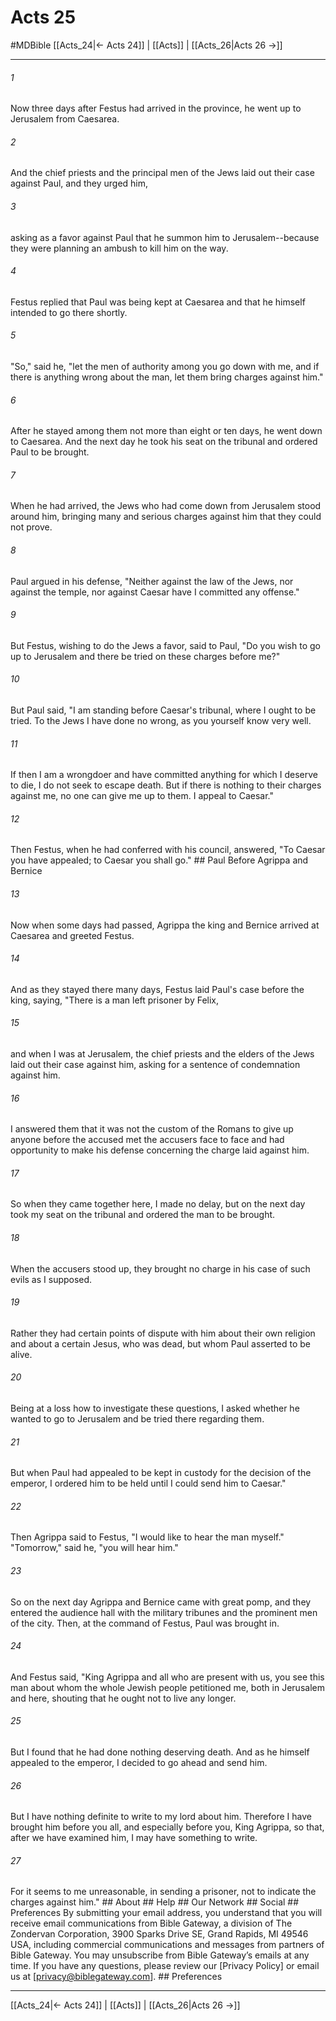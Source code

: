 # Acts 25
#MDBible
[[Acts_24|← Acts 24]] | [[Acts]] | [[Acts_26|Acts 26 →]]

***






###### 1 


Now three days after Festus had arrived in the province, he went up to Jerusalem from Caesarea. 





###### 2 


And the chief priests and the principal men of the Jews laid out their case against Paul, and they urged him, 





###### 3 


asking as a favor against Paul that he summon him to Jerusalem--because they were planning an ambush to kill him on the way. 





###### 4 


Festus replied that Paul was being kept at Caesarea and that he himself intended to go there shortly. 





###### 5 


"So," said he, "let the men of authority among you go down with me, and if there is anything wrong about the man, let them bring charges against him." 





###### 6 


After he stayed among them not more than eight or ten days, he went down to Caesarea. And the next day he took his seat on the tribunal and ordered Paul to be brought. 





###### 7 


When he had arrived, the Jews who had come down from Jerusalem stood around him, bringing many and serious charges against him that they could not prove. 





###### 8 


Paul argued in his defense, "Neither against the law of the Jews, nor against the temple, nor against Caesar have I committed any offense." 





###### 9 


But Festus, wishing to do the Jews a favor, said to Paul, "Do you wish to go up to Jerusalem and there be tried on these charges before me?" 





###### 10 


But Paul said, "I am standing before Caesar's tribunal, where I ought to be tried. To the Jews I have done no wrong, as you yourself know very well. 





###### 11 


If then I am a wrongdoer and have committed anything for which I deserve to die, I do not seek to escape death. But if there is nothing to their charges against me, no one can give me up to them. I appeal to Caesar." 





###### 12 


Then Festus, when he had conferred with his council, answered, "To Caesar you have appealed; to Caesar you shall go." ## Paul Before Agrippa and Bernice 





###### 13 


Now when some days had passed, Agrippa the king and Bernice arrived at Caesarea and greeted Festus. 





###### 14 


And as they stayed there many days, Festus laid Paul's case before the king, saying, "There is a man left prisoner by Felix, 





###### 15 


and when I was at Jerusalem, the chief priests and the elders of the Jews laid out their case against him, asking for a sentence of condemnation against him. 





###### 16 


I answered them that it was not the custom of the Romans to give up anyone before the accused met the accusers face to face and had opportunity to make his defense concerning the charge laid against him. 





###### 17 


So when they came together here, I made no delay, but on the next day took my seat on the tribunal and ordered the man to be brought. 





###### 18 


When the accusers stood up, they brought no charge in his case of such evils as I supposed. 





###### 19 


Rather they had certain points of dispute with him about their own religion and about a certain Jesus, who was dead, but whom Paul asserted to be alive. 





###### 20 


Being at a loss how to investigate these questions, I asked whether he wanted to go to Jerusalem and be tried there regarding them. 





###### 21 


But when Paul had appealed to be kept in custody for the decision of the emperor, I ordered him to be held until I could send him to Caesar." 





###### 22 


Then Agrippa said to Festus, "I would like to hear the man myself." "Tomorrow," said he, "you will hear him." 





###### 23 


So on the next day Agrippa and Bernice came with great pomp, and they entered the audience hall with the military tribunes and the prominent men of the city. Then, at the command of Festus, Paul was brought in. 





###### 24 


And Festus said, "King Agrippa and all who are present with us, you see this man about whom the whole Jewish people petitioned me, both in Jerusalem and here, shouting that he ought not to live any longer. 





###### 25 


But I found that he had done nothing deserving death. And as he himself appealed to the emperor, I decided to go ahead and send him. 





###### 26 


But I have nothing definite to write to my lord about him. Therefore I have brought him before you all, and especially before you, King Agrippa, so that, after we have examined him, I may have something to write. 





###### 27 


For it seems to me unreasonable, in sending a prisoner, not to indicate the charges against him." ## About ## Help ## Our Network ## Social ## Preferences By submitting your email address, you understand that you will receive email communications from Bible Gateway, a division of The Zondervan Corporation, 3900 Sparks Drive SE, Grand Rapids, MI 49546 USA, including commercial communications and messages from partners of Bible Gateway. You may unsubscribe from Bible Gateway&rsquo;s emails at any time. If you have any questions, please review our [Privacy Policy] or email us at [privacy@biblegateway.com]. ## Preferences

***

[[Acts_24|← Acts 24]] | [[Acts]] | [[Acts_26|Acts 26 →]]

